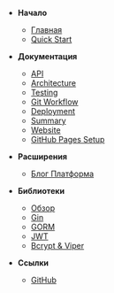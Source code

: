 - **Начало**
  - [Главная](/)
  - [Quick Start](docs/QUICKSTART.md)

- **Документация**
  - [API](docs/API.md)
  - [Architecture](docs/ARCHITECTURE.md)
  - [Testing](docs/TESTING.md)
  - [Git Workflow](docs/GIT_WORKFLOW.md)
  - [Deployment](docs/DEPLOY.md)
  - [Summary](docs/PROJECT_SUMMARY.md)
  - [Website](docs/WEBSITE.md)
  - [GitHub Pages Setup](docs/GITHUB_PAGES_SETUP.md)

- **Расширения**
  - [Блог Платформа](docs/EXTEND_TO_BLOG.md)

- **Библиотеки**
  - [Обзор](docs/libraries/README.md)
  - [Gin](docs/libraries/GIN.md)
  - [GORM](docs/libraries/GORM.md)
  - [JWT](docs/libraries/JWT.md)
  - [Bcrypt & Viper](docs/libraries/BCRYPT_VIPER.md)

- **Ссылки**
  - [GitHub](https://github.com/AlexRodving/advanced-user-api)

